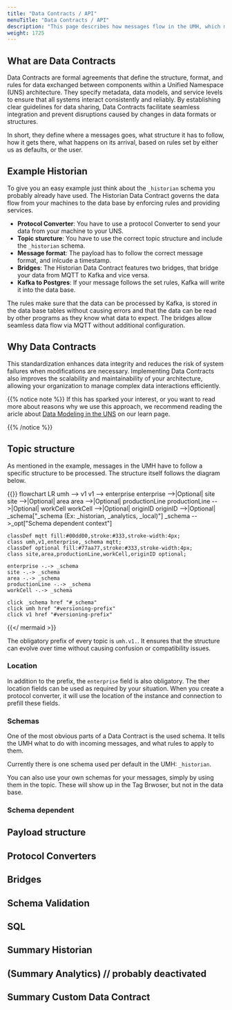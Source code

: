 ```yaml
---
title: "Data Contracts / API"
menuTitle: "Data Contracts / API"
description: "This page describes how messages flow in the UMH, which message goes where, how it has to look like and how you can build your own structures."
weight: 1725
---
```


## What are Data Contracts

Data Contracts are formal agreements that define the structure, format, and rules for data exchanged between components within a Unified Namespace (UNS) architecture. They specify metadata, data models, and service levels to ensure that all systems interact consistently and reliably. By establishing clear guidelines for data sharing, Data Contracts facilitate seamless integration and prevent disruptions caused by changes in data formats or structures.

In short, they define where a messages goes, what structure it has to follow, how it gets there, what happens on its arrival, based on rules set by either us as defaults, or the user.

## Example Historian

To give you an easy example just think about the `_historian` schema you probably already have used.
The Historian Data Contract governs the data flow from your machines to the data base by enforcing rules and providing services.

- **Protocol Converter**: You have to use a protocol Converter to send your data from your machine to your UNS.
- **Topic sturcture**: You have to use the correct topic structure and include the `_historian` schema.
- **Message format**: The payload has to follow the correct message format, and inlcude a timestamp.
- **Bridges**: The Historian Data Contract features two bridges, that bridge your data from MQTT to Kafka and vice versa.
- **Kafka to Postgres**: If your message follows the set rules, Kafka will write it into the data base.

The rules make sure that the data can be processed by Kafka, is stored in the data base tables without causing errors and that the data can be read by other programs as they know what data to expect.
The bridges allow seamless data flow via MQTT without additional configuration.

## Why Data Contracts

This standardization enhances data integrity and reduces the risk of system failures when modifications are necessary.
Implementing Data Contracts also improves the scalability and maintainability of your architecture, allowing your organization to manage complex data interactions efficiently.

{{% notice note %}}
If this has sparked your interest, or you want to read more about reasons why we use this approach, we recommend reading the aricle about [Data Modeling in the UNS](https://learn.umh.app/lesson/data-modeling-in-the-unified-namespace-mqtt-kafka/) on our learn page.
<!-- Add link to Jeremys upcoming article, once it is released. -->
{{% /notice %}}

## Topic structure

As mentioned in the example, messages in the UMH have to follow a specific structure to be processed. The structure itself follows the diagram below.

{{<mermaid theme="neutral" >}}
flowchart LR
    umh --> v1
    v1 --> enterprise
    enterprise -->|Optional| site
    site -->|Optional| area
    area -->|Optional| productionLine
    productionLine -->|Optional| workCell
    workCell -->|Optional| originID
    originID -->|Optional| _schema["_schema (Ex: _historian, _analytics, _local)"]
    _schema -->_opt["Schema dependent context"]

    classDef mqtt fill:#00dd00,stroke:#333,stroke-width:4px;
    class umh,v1,enterprise,_schema mqtt;
    classDef optional fill:#77aa77,stroke:#333,stroke-width:4px;
    class site,area,productionLine,workCell,originID optional;
    
    enterprise -.-> _schema
    site -.-> _schema
    area -.-> _schema
    productionLine -.-> _schema
    workCell -.-> _schema

    click _schema href "#_schema"
    click umh href "#versioning-prefix"
    click v1 href "#versioning-prefix"
{{</ mermaid >}}

The obligatory prefix of every topic is `umh.v1.`.
It ensures that the structure can evolve over time without causing confusion or compatibility issues.

### Location

In addition to the prefix, the `enterprise` field is also obligatory.
The ther location fields can be used as required by your situation.
When you create a protocol converter, it will use the location of the instance and connection to prefill these fields.

### Schemas

One of the most obvious parts of a Data Contract is the used schema.
It tells the UMH what to do with incoming messages, and what rules to apply to them.

Currently there is one schema used per default in the UMH: `_historian`.
<!-- Add Link to new Historian page -->
You can also use your own schemas for your messages, simply by using them in the topic.
These will show up in the Tag Brwoser, but not in the data base.

### Schema dependent

## Payload structure

## Protocol Converters

## Bridges

## Schema Validation

## SQL

## Summary Historian

## (Summary Analytics) // probably deactivated

## Summary Custom Data Contract
